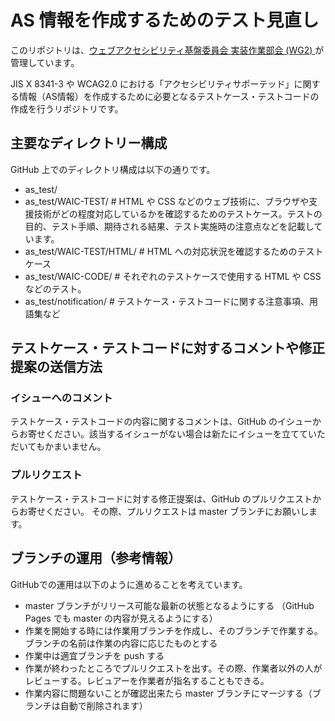 
# AS 情報を作成するためのテスト見直し

このリポジトリは、[ウェブアクセシビリティ基盤委員会 実装作業部会 (WG2) ](https://waic.jp/committee/wg2/)が管理しています。

JIS X 8341-3 や WCAG2.0 における「アクセシビリティサポーテッド」に関する情報（AS情報）を作成するために必要となるテストケース・テストコードの作成を行うリポジトリです。

## 主要なディレクトリー構成

GitHub 上でのディレクトリ構成は以下の通りです。

 - as_test/
 - as_test/WAIC-TEST/ # HTML や CSS などのウェブ技術に、ブラウザや支援技術がどの程度対応しているかを確認するためのテストケース。テストの目的、テスト手順、期待される結果、テスト実施時の注意点などを記載しています。
 - as_test/WAIC-TEST/HTML/ # HTML への対応状況を確認するためのテストケース
 - as_test/WAIC-CODE/ # それぞれのテストケースで使用する HTML や CSS などのテスト。
 - as_test/notification/ # テストケース・テストコードに関する注意事項、用語集など

## テストケース・テストコードに対するコメントや修正提案の送信方法

### イシューへのコメント

テストケース・テストコードの内容に関するコメントは、GitHub のイシューからお寄せください。該当するイシューがない場合は新たにイシューを立てていただいてもかまいません。

### プルリクエスト

テストケース・テストコードに対する修正提案は、GitHub のプルリクエストからお寄せください。 その際、プルリクエストは master ブランチにお願いします。

## ブランチの運用（参考情報）

GitHubでの運用は以下のように進めることを考えています。

 - master ブランチがリリース可能な最新の状態となるようにする （GitHub Pages でも master の内容が見えるようにする）
 - 作業を開始する時には作業用ブランチを作成し、そのブランチで作業する。ブランチの名前は作業の内容に応じたものとする
 - 作業中は適宜ブランチを push する
 - 作業が終わったところでプルリクエストを出す。その際、作業者以外の人がレビューする。レビュアーを作業者が指名することもできる。
 - 作業内容に問題ないことが確認出来たら master ブランチにマージする（ブランチは自動で削除されます）
